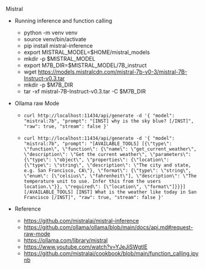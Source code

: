 Mistral 

- Running inference and function calling
    - python -m venv venv
    - source venv/bin/activate
    - pip install mistral-inference
    - export MISTRAL_MODEL=$HOME/mistral_models
    - mkdir -p $MISTRAL_MODEL
    - export M7B_DIR=$MISTRAL_MODEL/7B_instruct
    - wget https://models.mistralcdn.com/mistral-7b-v0-3/mistral-7B-Instruct-v0.3.tar
    - mkdir -p $M7B_DIR
    - tar -xf mistral-7B-Instruct-v0.3.tar -C $M7B_DIR

- Ollama raw Mode
    - `curl http://localhost:11434/api/generate -d '{
  "model": "mistral:7b",
  "prompt": "[INST] why is the sky blue? [/INST]",
  "raw": true,
  "stream": false
}'` 

    - `curl http://localhost:11434/api/generate -d '{
  "model": "mistral:7b",
  "prompt": "[AVAILABLE_TOOLS] [{\"type\": \"function\", \"function\": {\"name\": \"get_current_weather\", \"description\": \"Get the current weather\", \"parameters\": {\"type\": \"object\", \"properties\": {\"location\": {\"type\": \"string\", \"description\": \"The city and state, e.g. San Francisco, CA\"}, \"format\": {\"type\": \"string\", \"enum\": [\"celsius\", \"fahrenheit\"], \"description\": \"The temperature unit to use. Infer this from the users location.\"}}, \"required\": [\"location\", \"format\"]}}}][/AVAILABLE_TOOLS] [INST] What is the weather like today in San Francisco [/INST]",
  "raw": true,
  "stream": false
}'` 
- Reference
    - https://github.com/mistralai/mistral-inference
    - https://github.com/ollama/ollama/blob/main/docs/api.md#request-raw-mode
    - https://ollama.com/library/mistral
    - https://www.youtube.com/watch?v=YJeJiSWgtlE
    - https://github.com/mistralai/cookbook/blob/main/function_calling.ipynb
